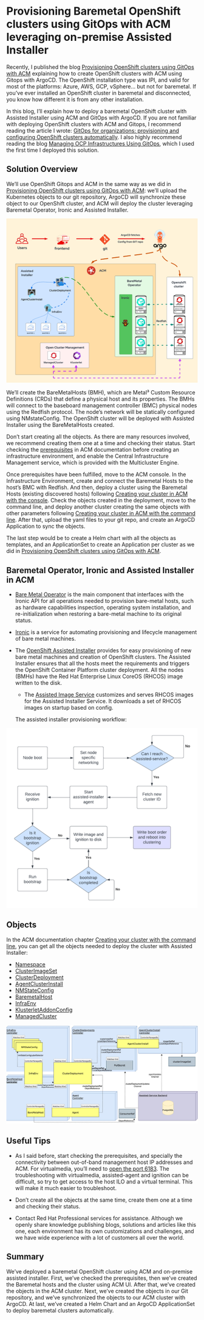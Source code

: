 # Provisioning Baremetal OpenShift clusters using GitOps with ACM leveraging on-premise Assisted Installer

Recently, I published the blog [Provisioning OpenShift clusters using GitOps with ACM](https://cloud.redhat.com/blog/provisioning-openshift-clusters-using-gitops-with-acm) explaining how to  create OpenShift clusters with ACM using Gitops with ArgoCD. The OpenShift installation type was IPI, and valid for most of the platforms: Azure, AWS, GCP, vSphere… but not for baremetal. If you’ve ever installed an OpenShift cluster in baremetal and disconnected, you know how different it is from any other installation.

In this blog, I’ll explain how to deploy a baremetal OpenShift cluster with Assisted Installer using ACM and GitOps with ArgoCD. If you are not familiar with deploying OpenShift clusters with ACM and Gitops, I recommend reading the article I wrote: [GitOps for organizations: provisioning and configuring OpenShift clusters automatically](https://cloud.redhat.com/blog/gitops-for-organizations-provisioning-and-configuring-openshift-clusters-automatically). I also highly recommend reading the blog [Managing OCP Infrastructures Using GitOps](https://myopenshiftblog.com/managing-ocp-infrastructures-using-gitops-part-1/), which I used the first time I deployed this solution.


## Solution Overview

We’ll use OpenShift Gitops and ACM in the same way as we did in [Provisioning OpenShift clusters using GitOps with ACM](https://cloud.redhat.com/blog/provisioning-openshift-clusters-using-gitops-with-acm): we’ll upload the Kubernetes objects to our git repository, ArgoCD will synchronize these object to our OpenShift cluster, and ACM will deploy the cluster leveraging Baremetal Operator, Ironic and Assisted Installer. 


![alt_text](../img/acm_assisted_installer_gitops.png "Diagram Provisioning Baremetal OpenShift clusters using GitOps with ACM leveraging on-premise Assisted Installer")


We’ll create the BareMetalHosts (BMH), which are Metal³ Custom Resource Definitions (CRDs) that define a physical host and its properties. The BMHs will connect to the baseboard management controller (BMC) physical nodes using the Redfish protocol. The node’s network will be statically configured using NMstateConfig. The OpenShift cluster will be deployed with Assisted Installer using the BareMetalHosts created.

Don’t start creating all the objects. As there are many resources involved, we recommend creating them one at a time and checking their status. Start checking the [prerequisites](https://access.redhat.com/documentation/en-us/red_hat_advanced_cluster_management_for_kubernetes/2.8/html/clusters/cluster_mce_overview#infra-env-prerequisites) in ACM documentation before creating an infrastructure environment, and enable the Central Infrastructure Management service, which is provided with the Multicluster Engine. 

Once prerequisites have been fulfilled, move to the ACM console. In the Infrastructure Environment, create and connect the Baremetal Hosts to the host’s BMC with Redfish. And then, deploy a cluster using the Baremetal Hosts (existing discovered hosts) following [Creating your cluster in ACM with the console](https://access.redhat.com/documentation/en-us/red_hat_advanced_cluster_management_for_kubernetes/2.8/html/clusters/cluster_mce_overview#on-prem-creating-your-cluster-with-the-console). Check the objects created in the deployment, move to the command line, and deploy another cluster creating the same objects with other parameters following [Creating your cluster in ACM with the command line](https://access.redhat.com/documentation/en-us/red_hat_advanced_cluster_management_for_kubernetes/2.8/html/clusters/cluster_mce_overview#on-prem-creating-your-cluster-with-the-cli). After that, upload the yaml files to your git repo, and create an ArgoCD Application to sync the objects. 

The last step would be to create a Helm chart with all the objects as templates, and an ApplicationSet to create an Application per cluster as we did in [Provisioning OpenShift clusters using GitOps with ACM](https://cloud.redhat.com/blog/provisioning-openshift-clusters-using-gitops-with-acm).


## Baremetal Operator, Ironic and Assisted Installer in ACM

* [Bare Metal Operator](https://docs.openshift.com/container-platform/4.13/post_installation_configuration/bare-metal-configuration.html#bmo-about-the-bare-metal-operator_post-install-bare-metal-configuration) is the main component that interfaces with the Ironic API for all operations needed to provision bare-metal hosts, such as hardware capabilities inspection, operating system installation, and re-initialization when restoring a bare-metal machine to its original status.
* [Ironic](https://book.metal3.io/ironic/introduction.html) is a service for automating provisioning and lifecycle management of bare metal machines.
* The [OpenShift Assisted Installer](https://github.com/openshift/assisted-installer) provides for easy provisioning of new bare metal machines and creation of OpenShift clusters.  The Assisted Installer ensures that all the hosts meet the requirements and triggers the OpenShift Container Platform cluster deployment. All the nodes (BMHs) have the Red Hat Enterprise Linux CoreOS (RHCOS) image written to the disk. 
  * The [Assisted Image Service](https://github.com/openshift/assisted-image-service) customizes and serves RHCOS images for the Assisted Installer Service. It downloads a set of RHCOS images on startup based on config.

  The assisted installer provisioning workflow:

![alt_text](../img/acm_assisted_installer_workflow.png "ACM assisted installer provisioning workflow")

## Objects

In the ACM documentation chapter [Creating your cluster with the command line](https://access.redhat.com/documentation/en-us/red_hat_advanced_cluster_management_for_kubernetes/2.8/html/clusters/cluster_mce_overview#on-prem-creating-your-cluster-with-the-cli), you can get all the objects needed to deploy the cluster with Assisted Installer:

* [Namespace](https://access.redhat.com/documentation/en-us/red_hat_advanced_cluster_management_for_kubernetes/2.8/html/clusters/cluster_mce_overview#on-prem-creating-your-cluster-with-the-cli-namespace)
* [ClusterImageSet](https://access.redhat.com/documentation/en-us/red_hat_advanced_cluster_management_for_kubernetes/2.8/html/clusters/cluster_mce_overview#on-prem-creating-your-cluster-with-the-cli-cluster-image-set)
* [ClusterDeployment](https://access.redhat.com/documentation/en-us/red_hat_advanced_cluster_management_for_kubernetes/2.8/html/clusters/cluster_mce_overview#on-prem-creating-your-cluster-with-the-cli-clusterdeployment)
* [AgentClusterInstall](https://access.redhat.com/documentation/en-us/red_hat_advanced_cluster_management_for_kubernetes/2.8/html/clusters/cluster_mce_overview#on-prem-creating-your-cluster-with-the-cli-agentclusterinstall)
* [NMStateConfig](https://access.redhat.com/documentation/en-us/red_hat_advanced_cluster_management_for_kubernetes/2.8/html/clusters/cluster_mce_overview#on-prem-creating-your-cluster-with-the-cli-nmstateconfig)
* [BaremetalHost](https://access.redhat.com/documentation/en-us/red_hat_advanced_cluster_management_for_kubernetes/2.8/html/clusters/cluster_mce_overview#hosted-bare-metal-adding-agents-metal3)
* [InfraEnv](https://access.redhat.com/documentation/en-us/red_hat_advanced_cluster_management_for_kubernetes/2.8/html/clusters/cluster_mce_overview#on-prem-creating-your-cluster-with-the-cli-infraenv)
* [KlusterletAddonConfig](https://access.redhat.com/documentation/en-us/red_hat_advanced_cluster_management_for_kubernetes/2.8/html/clusters/cluster_mce_overview#importing-the-klusterlet)
* [ManagedCluster](https://access.redhat.com/documentation/en-us/red_hat_advanced_cluster_management_for_kubernetes/2.8/html/clusters/cluster_mce_overview#preparing-cluster-import)

![alt_text](../img/kubeapi4.9_controllers.jpg "Assisted Service Kube API")

## Useful Tips

* As I said before, start checking the prerequisites, and specially the connectivity between out-of-band management host IP addresses and ACM. For virtualmedia, you’ll need to [open the port 6183](https://docs.openshift.com/container-platform/4.13/installing/installing_bare_metal_ipi/ipi-install-prerequisites.html#network-requirements-out-of-band_ipi-install-prerequisites). The troubleshooting with virtualmedia, assisted-agent and ignition can be difficult, so try to get access to the host ILO and a virtual terminal. This will make it much easier to troubleshoot.

* Don’t create all the objects at the same time, create them one at a time and checking their status. 

* Contact Red Hat Professional services for assistance. Although we openly share knowledge publishing blogs, solutions and articles like this one, each environment has its own customizations and challenges, and we have wide experience with a lot of customers all over the world.


## Summary

We’ve deployed a baremetal OpenShift cluster using ACM and on-premise assisted installer. First, we’ve checked the prerequisites, then we’ve created the Baremetal hosts and the cluster using ACM UI. After that, we’ve created the objects in the ACM cluster. Next, we’ve created the objects in our Git repository, and we’ve synchronized the objects to our ACM cluster with ArgoCD. At last, we’ve created a Helm Chart and an ArgoCD ApplicationSet to deploy baremetal clusters automatically.